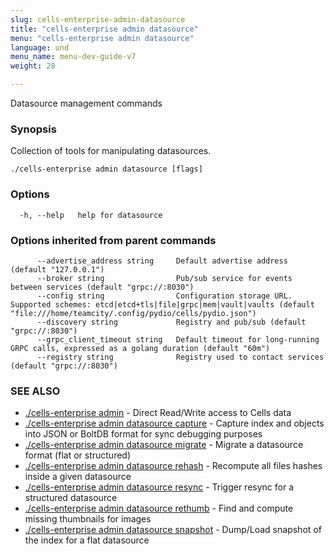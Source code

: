 ```yaml
---
slug: cells-enterprise-admin-datasource
title: "cells-enterprise admin datasource"
menu: "cells-enterprise admin datasource"
language: und
menu_name: menu-dev-guide-v7
weight: 28

---
```

Datasource management commands

### Synopsis

Collection of tools for manipulating datasources.

```
./cells-enterprise admin datasource [flags]
```

### Options

```
  -h, --help   help for datasource
```

### Options inherited from parent commands

```
      --advertise_address string     Default advertise address (default "127.0.0.1")
      --broker string                Pub/sub service for events between services (default "grpc://:8030")
      --config string                Configuration storage URL. Supported schemes: etcd|etcd+tls|file|grpc|mem|vault|vaults (default "file:///home/teamcity/.config/pydio/cells/pydio.json")
      --discovery string             Registry and pub/sub (default "grpc://:8030")
      --grpc_client_timeout string   Default timeout for long-running GRPC calls, expressed as a golang duration (default "60m")
      --registry string              Registry used to contact services (default "grpc://:8030")
```

### SEE ALSO

* [./cells-enterprise admin](../cells-enterprise-admin)	 - Direct Read/Write access to Cells data
* [./cells-enterprise admin datasource capture](../cells-enterprise-admin-datasource-capture)	 - Capture index and objects into JSON or BoltDB format for sync debugging purposes
* [./cells-enterprise admin datasource migrate](../cells-enterprise-admin-datasource-migrate)	 - Migrate a datasource format (flat or structured)
* [./cells-enterprise admin datasource rehash](../cells-enterprise-admin-datasource-rehash)	 - Recompute all files hashes inside a given datasource
* [./cells-enterprise admin datasource resync](../cells-enterprise-admin-datasource-resync)	 - Trigger resync for a structured datasource
* [./cells-enterprise admin datasource rethumb](../cells-enterprise-admin-datasource-rethumb)	 - Find and compute missing thumbnails for images
* [./cells-enterprise admin datasource snapshot](../cells-enterprise-admin-datasource-snapshot)	 - Dump/Load snapshot of the index for a flat datasource

